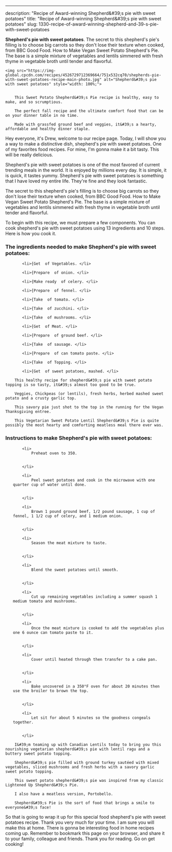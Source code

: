 ---
description: "Recipe of Award-winning Shepherd&amp;#39;s pie with sweet potatoes"
title: "Recipe of Award-winning Shepherd&amp;#39;s pie with sweet potatoes"
slug: 1330-recipe-of-award-winning-shepherd-and-39-s-pie-with-sweet-potatoes

<p>
	<strong>Shepherd&#39;s pie with sweet potatoes</strong>. 
	The secret to this shepherd&#39;s pie&#39;s filling is to choose big carrots so they don&#39;t lose their texture when cooked, from BBC Good Food. How to Make Vegan Sweet Potato Shepherd&#39;s Pie. The base is a simple mixture of vegetables and lentils simmered with fresh thyme in vegetable broth until tender and flavorful.
</p>
<p>
	
	<img src="https://img-global.cpcdn.com/recipes/4526729712369664/751x532cq70/shepherds-pie-with-sweet-potatoes-recipe-main-photo.jpg" alt="Shepherd&#39;s pie with sweet potatoes" style="width: 100%;">
	
	
		This Sweet Potato Shepherd&#39;s Pie recipe is healthy, easy to make, and so scrumptious.
	
		The perfect fall recipe and the ultimate comfort food that can be on your dinner table in no time.
	
		Made with grassfed ground beef and veggies, it&#39;s a hearty, affordable and healthy dinner staple.
	
</p>
<p>
	Hey everyone, it's Drew, welcome to our recipe page. Today, I will show you a way to make a distinctive dish, shepherd&#39;s pie with sweet potatoes. One of my favorites food recipes. For mine, I'm gonna make it a bit tasty. This will be really delicious.
</p>
	
<p>
	Shepherd&#39;s pie with sweet potatoes is one of the most favored of current trending meals in the world. It is enjoyed by millions every day. It is simple, it is quick, it tastes yummy. Shepherd&#39;s pie with sweet potatoes is something that I have loved my entire life. They're fine and they look fantastic.
</p>
<p>
	The secret to this shepherd&#39;s pie&#39;s filling is to choose big carrots so they don&#39;t lose their texture when cooked, from BBC Good Food. How to Make Vegan Sweet Potato Shepherd&#39;s Pie. The base is a simple mixture of vegetables and lentils simmered with fresh thyme in vegetable broth until tender and flavorful.
</p>

<p>
To begin with this recipe, we must prepare a few components. You can cook shepherd&#39;s pie with sweet potatoes using 13 ingredients and 10 steps. Here is how you cook it.
</p>

<h3>The ingredients needed to make Shepherd&#39;s pie with sweet potatoes:</h3>

<ol>
	
		<li>{Get  of Vegetables. </li>
	
		<li>{Prepare  of onion. </li>
	
		<li>{Make ready  of celery. </li>
	
		<li>{Prepare  of fennel. </li>
	
		<li>{Take  of tomato. </li>
	
		<li>{Take  of zucchini. </li>
	
		<li>{Take  of mushrooms. </li>
	
		<li>{Get  of Meat. </li>
	
		<li>{Prepare  of ground beef. </li>
	
		<li>{Take  of sausage. </li>
	
		<li>{Prepare  of can tomato paste. </li>
	
		<li>{Take  of Topping. </li>
	
		<li>{Get  of sweet potatoes, mashed. </li>
	
</ol>
<p>
	
		This healthy recipe for shepherd&#39;s pie with sweet potato topping is so tasty, it&#39;s almost too good to be true.
	
		Veggies, Chickpeas (or lentils), fresh herbs, herbed mashed sweet potato and a crusty garlic top.
	
		This savory pie just shot to the top in the running for the Vegan Thanksgiving entree.
	
		This Vegetarian Sweet Potato Lentil Shepherd&#39;s Pie is quite possibly the most hearty and comforting meatless meal there ever was.
	
</p>

<h3>Instructions to make Shepherd&#39;s pie with sweet potatoes:</h3>

<ol>
	
		<li>
			Preheat oven to 350.
			
			
		</li>
	
		<li>
			Peel sweet potatoes and cook in the microwave with one quarter cup of water until done.
			
			
		</li>
	
		<li>
			Brown 1 pound ground beef, 1/2 pound sausage, 1 cup of fennel, 1 1/2 cup of celery, and 1 medium onion.
			
			
		</li>
	
		<li>
			Season the meat mixture to taste.
			
			
		</li>
	
		<li>
			Blend the sweet potatoes until smooth.
			
			
		</li>
	
		<li>
			Cut up remaining vegetables including a summer squash 1 medium tomato and mushrooms.
			
			
		</li>
	
		<li>
			Once the meat mixture is cooked to add the vegetables plus one 6 ounce can tomato paste to it.
			
			
		</li>
	
		<li>
			Cover until heated through then transfer to a cake pan.
			
			
		</li>
	
		<li>
			Bake uncovered in a 350°F oven for about 20 minutes then use the broiler to brown the top.
			
			
		</li>
	
		<li>
			Let sit for about 5 minutes so the goodness congeals together.
			
			
		</li>
	
</ol>

<p>
	
		I&#39;m teaming up with Canadian Lentils today to bring you this nourishing vegetarian shepherd&#39;s pie with lentil ragu and a buttery sweet potato topping.
	
		Shepherd&#39;s pie filled with ground turkey sautéed with mixed vegetables, sliced mushrooms and fresh herbs with a savory garlic sweet potato topping.
	
		This sweet potato shepherd&#39;s pie was inspired from my classic Lightened Up Shepherd&#39;s Pie.
	
		I also have a meatless version, Portobello.
	
		Shepherd&#39;s Pie is the sort of food that brings a smile to everyone&#39;s face!
	
</p>

<p>
	So that is going to wrap it up for this special food shepherd&#39;s pie with sweet potatoes recipe. Thank you very much for your time. I am sure you will make this at home. There is gonna be interesting food in home recipes coming up. Remember to bookmark this page on your browser, and share it to your family, colleague and friends. Thank you for reading. Go on get cooking!
</p>
